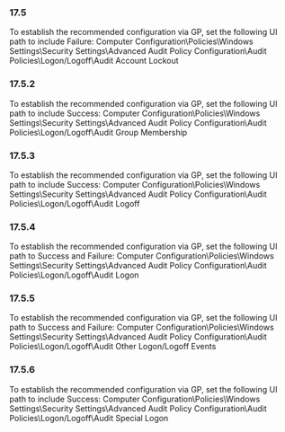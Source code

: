 ### 17.5  
To establish the recommended configuration via GP, set the following UI path to include 
Failure: 
Computer Configuration\Policies\Windows Settings\Security Settings\Advanced 
Audit Policy Configuration\Audit Policies\Logon/Logoff\Audit Account Lockout 
### 17.5.2  
To establish the recommended configuration via GP, set the following UI path to include 
Success: 
Computer Configuration\Policies\Windows Settings\Security Settings\Advanced 
Audit Policy Configuration\Audit Policies\Logon/Logoff\Audit Group Membership 
### 17.5.3  
To establish the recommended configuration via GP, set the following UI path to include 
Success: 
Computer Configuration\Policies\Windows Settings\Security Settings\Advanced 
Audit Policy Configuration\Audit Policies\Logon/Logoff\Audit Logoff 
### 17.5.4  
To establish the recommended configuration via GP, set the following UI path to Success 
and Failure: 
Computer Configuration\Policies\Windows Settings\Security Settings\Advanced 
Audit Policy Configuration\Audit Policies\Logon/Logoff\Audit Logon 
### 17.5.5  
To establish the recommended configuration via GP, set the following UI path to Success 
and Failure: 
Computer Configuration\Policies\Windows Settings\Security Settings\Advanced 
Audit Policy Configuration\Audit Policies\Logon/Logoff\Audit Other 
Logon/Logoff Events 
### 17.5.6  
To establish the recommended configuration via GP, set the following UI path to include 
Success: 
Computer Configuration\Policies\Windows Settings\Security Settings\Advanced 
Audit Policy Configuration\Audit Policies\Logon/Logoff\Audit Special Logon   